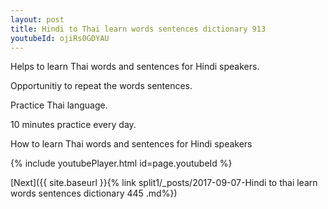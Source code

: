 ```yaml
---
layout: post
title: Hindi to Thai learn words sentences dictionary 913 
youtubeId: ojiRs0GDYAU
---
```

 
 
Helps to learn Thai words and sentences for Hindi speakers.

Opportunitiy to repeat the words sentences. 

Practice Thai language. 
 
10 minutes practice every day. 
 
How to learn Thai words and sentences for Hindi speakers 
 
{% include youtubePlayer.html id=page.youtubeId %}
 
 
[Next]({{ site.baseurl }}{% link  split1/_posts/2017-09-07-Hindi to thai learn words sentences dictionary 445 .md%})
 
